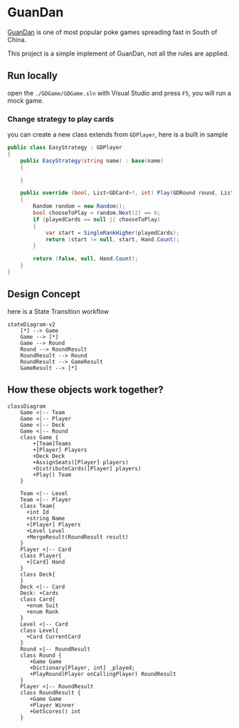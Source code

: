 # GuanDan 


[GuanDan](https://zh.wikipedia.org/zh-hans/%E6%8E%BC%E8%9B%8B) is one of most popular poke games spreading fast in South of China.

This project is a simple implement of GuanDan, not all the rules are applied.


## Run locally

open the `./GDGame/GDGame.sln` with Visual Studio and press `F5`, you will run a mock game.


### Change strategy to play cards

you can create a new class extends from `GDPlayer`, here is a built in sample

```cs
public class EasyStrategy : GDPlayer
{
    public EasyStrategy(string name) : base(name)
    {

    }

    public override (bool, List<GDCard>?, int) Play(GDRound round, List<GDCard>? playedCards)
    {
        Random random = new Random();
        bool chooseToPlay = random.Next(2) == 0;
        if (playedCards == null || chooseToPlay)
        {
            var start = SingleRankHigher(playedCards);
            return (start != null, start, Hand.Count);
        }

        return (false, null, Hand.Count);
    }
}
```


## Design Concept

here is a State Transition workflow

```mermaid
stateDiagram-v2
    [*] --> Game
    Game --> [*]
    Game --> Round
    Round --> RoundResult
    RoundResult --> Round
    RoundResult --> GameResult
    GameResult --> [*]
```

## How these objects work together?

```mermaid
classDiagram
    Game <|-- Team
    Game <|-- Player
    Game <|-- Deck
    Game <|-- Round
    class Game {
        +[Team]Teams
        +[Player] Players
        +Deck Deck
        +AssignSeats([Player] players)
        +DistributeCards([Player] players)
        +Play() Team
    }

    Team <|-- Level
    Team <|-- Player
    class Team{
      +int Id
      +string Name
      +[Player] Players
      +Level Level
      +MergeResult(RoundResult result)
    }
    Player <|-- Card
    class Player{
      +[Card] Hand
    }
    class Deck{
    }
    Deck <|-- Card
    Deck: +Cards
    class Card{
      +enum Suit 
      +enum Rank  
    }
    Level <|-- Card
    class Level{
      +Card CurrentCard
    }
    Round <|-- RoundResult
    class Round {
       +Game Game
       +Dictionary[Player, int] _played;
       +PlayRound(Player onCallingPlayer) RoundResult
    }
    Player <|-- RoundResult
    class RoundResult {
       +Game Game
       +Player Winner
       +GetScores() int
    }
```